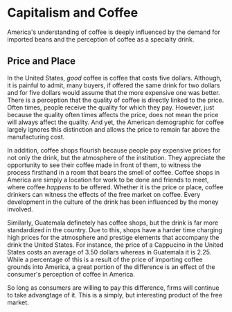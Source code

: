 # Capitalism and Coffee
America's understanding of coffee is deeply influenced by the demand for imported beans and the perception of coffee as a specialty drink.

## Price and Place 
In the United States, *good* coffee is coffee that costs five dollars. Although, it is painful to admit, many buyers, if offered the same drink for two dollars and for five dollars would assume that the more expensive one was better. There is a perception that the quality of coffee is directly linked to the price. Often times, people receive the quality for which they pay. However, just because the quality often times affects the price, does not mean the price will always affect the quality. And yet, the American demographic for coffee largely ignores this distinction and allows the price to remain far above the manufacturing cost.

In addition, coffee shops flourish because people pay expensive prices for not only the drink, but the atmosphere of the institution. They appreciate the opportunity to see their coffee made in front of them, to witness the process firsthand in a room that bears the smell of coffee. Coffee shops in America are simply a location for work to be done and friends to meet, where coffee *happens* to be offered. Whether it is the price or place, coffee drinkers can witness the effects of the free market on coffee. Every development in the culture of the drink has been influenced by the money involved.

Similarly, Guatemala definetely has coffee shops, but the drink is far more standardized in the country. Due to this, shops have a harder time charging high prices for the atmosphere and prestige elements that accompany the drink the United States. For instance, the price of a Cappucino in the United States costs an average of 3.50 dollars whereas in Guatemala it is 2.25. While a percentage of this is a result of the price of importing coffee grounds into America, a great portion of the difference is an effect of the consumer's perception of coffee in America. 

So long as consumers are willing to pay this difference, firms will continue to take advangtage of it. This is a simply, but interesting product of the free market.
